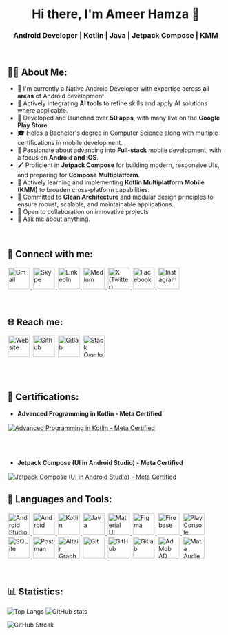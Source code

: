 <h1 align="center">Hi there, I'm Ameer Hamza 👋</h1>
<h3 align="center" >Android Developer | Kotlin | Java | Jetpack Compose | KMM </h3> 
<br />

## 🧑‍💻 About Me:
<p align="left" width="80%"> 
 
 - 📱 I'm currently a Native Android Developer with expertise across **all areas** of Android development.
 - 🤖 Actively integrating **AI tools** to refine skills and apply AI solutions where applicable.
 - 🚀 Developed and launched over **50 apps**, with many live on the **Google Play Store**.
 - 🎓 Holds a Bachelor's degree in Computer Science along with multiple certifications in mobile development.
 - 🌟 Passionate about advancing into **Full-stack** mobile development, with a focus on **Android and iOS**.
 - 🖌️ Proficient in **Jetpack Compose** for building modern, responsive UIs, and preparing for **Compose Multiplatform**.
 - 🔄 Actively learning and implementing **Kotlin Multiplatform Mobile (KMM)** to broaden cross-platform capabilities.
 - 🧩 Committed to **Clean Architecture** and modular design principles to ensure robust, scalable, and maintainable applications.
 - 🤝 Open to collaboration on innovative projects
 - 💬 Ask me about anything.
</p>

<br />

## 🔗 Connect with me:

<p>
 <a href="mailto:ameerhamzaprofessional@gmail.com" target="_blank"> 
 <img src="https://github.com/user-attachments/assets/94202365-3d4f-4da2-9c4c-996140ca5370" alt="Gmail" height="50" style="margin:2px"> </a>
 
  <a href="https://join.skype.com/invite/EJg9XPLttRSg" target="_blank"> 
 <img src="https://github.com/user-attachments/assets/949b4ec4-a859-4994-8545-2cf881a20b86" alt="Skype" height="50" style="margin:2px"> </a>
 
  <a href="https://www.linkedin.com/in/ameer-hamza-professional/" target="_blank"> 
  <img src="https://github.com/user-attachments/assets/a958810a-af2a-4bae-87e9-a2b2a469d428" alt="LinkedIn" height="50" style="margin:2px"> </a>
  
  <a href="https://medium.com/@ameerhamzaprofessional" target="_blank"> 
  <img src="https://github.com/user-attachments/assets/353b2ea9-295a-4a1d-b339-92974dccca7f" alt="Medium" height="50" style="margin:2px"> </a>
  
  <a href="https://x.com/AmeerHPro" target="_blank"> 
  <img src="https://github.com/user-attachments/assets/ba12dab6-ee10-4c8c-a8f4-d48f21cf0102" alt="X (Twitter)" height="50" style="margin:2px"> </a>
  
  <a href="https://www.facebook.com/beingameerhamzaofficial/" target="_blank"> 
  <img src="https://github.com/user-attachments/assets/3924e3df-ea8f-4a05-94e9-fc7fb145fa4d" alt="Facebook" height="50" style="margin:2px"> </a>
  
  <a href="https://www.instagram.com/beingameerhamzaofficial" target="_blank"> 
  <img src="https://github.com/user-attachments/assets/58be5762-0f2b-422d-94bc-a09ee76eb61e" alt="Instagram" height="50" style="margin:2px"> </a>
</p>

<br />

## 🌐 Reach me:

<p>
 <a href="https://sites.google.com/view/ameerhamza/" target="_blank"> 
 <img src="https://github.com/user-attachments/assets/71a5ccef-9838-457f-bd27-def75109f02d" alt="Website" height="50"  style="margin:2px"/></a>
 
 <a href="https://github.com/AmeerHamzaPro/" target="_blank">
 <img src="https://github.com/user-attachments/assets/8a982b0d-3eea-4047-82c5-8911cad07d05" alt="Github" height="50" style="margin:2px"/></a>
  
  <a href="https://gitlab.com/ameerhamzaprofessional" target="_blank"> 
  <img src="https://github.com/user-attachments/assets/c3fe09f0-85c6-4c8b-890d-b7c535a81010" alt="Gitlab" height="50"  style="margin:2px"/></a>
  
  <a href="https://stackoverflow.com/users/18735184/ameer-hamza" target="_blank"> 
  <img src="https://github.com/user-attachments/assets/09d8c3af-0cd5-4e75-bc89-555370301c82" alt="Stack Overlow" height="50"  style="margin:2px"/></a>
 
 [comment]: <> (<a href="https://www.fiverr.com/ameerhamzapro" target="_blank">)
 [comment]: <> (<img src="https://github.com/user-attachments/assets/6cbc2c52-0aa9-4b20-bc29-fdf0dfcc9084" alt="Fiverr" height="50"  style="margin:2px"/></a>)
 
 [comment]: <> (<a href="https://www.upwork.com/freelancers/ameerhamzapro" target="_blank">) 
 [comment]: <> (<img src="https://github.com/user-attachments/assets/86870051-ab02-45fc-a490-6ee51931bc35" alt="UpWork" height="50"  style="margin:2px"/></a>)
 
 [comment]: <> (<a href="https://www.freelancer.com/get/AmeerHamzaPro" target="_blank">) 
 [comment]: <> (<img src="https://github.com/user-attachments/assets/de6f65e8-0f9f-4096-b7a8-b1f369d59188" alt="Freelancer" height="50"  style="margin:2px"/></a>)
</p>
<br />

<br />

##  📜  Certifications:
 - **Advanced Programming in Kotlin - Meta Certified**
<a href="https://coursera.org/verify/T41SXZ27TSF0" target="_blank"> 
 <img src="https://github.com/user-attachments/assets/1e1fae03-16fe-4bb8-b354-eef74ee98e57" alt="Advanced Programming in Kotlin - Meta Certified"  style="margin:2px"/></a>

<br /><br />
 - **Jetpack Compose (UI in Android Studio) - Meta Certified**
<a href="https://coursera.org/verify/D6FUNY9VLBQ4" target="_blank"> 
 <img src="https://github.com/user-attachments/assets/5de8f6c8-a0b9-4905-91f0-89430cec1f93" alt="Jetpack Compose (UI in Android Studio) - Meta Certified"  style="margin:2px"/></a>


<br />


## 🧰 Languages and Tools:
<p>
 <a href="https://developer.android.com/studio" target="_blank"> 
 <img src="https://github.com/user-attachments/assets/f420ba59-0090-432b-a3da-f011c181efbc" alt="Android Studio" height="50" style="margin:2px"/>
 </a>
 
 <a href="https://www.android.com/" target="_blank"> 
 <img src="https://github.com/user-attachments/assets/02614b69-3340-45ac-a8ef-69967a5320fc" alt="Android" height="50" style="margin:2px"/>
 </a>
 
 <a href="https://kotlinlang.org/" target="_blank"> 
 <img src="https://github.com/user-attachments/assets/243cca5a-1a9a-4a11-a50b-74aafd86836d" alt="Kotlin" height="50" style="margin:2px"/>
 </a>
 
 <a href="https://www.java.com/en/" target="_blank"> 
 <img src="https://github.com/user-attachments/assets/a0bc95c2-5b3a-4425-9e91-7272656e314e" alt="Java" height="50" style="margin:2px"/>
 </a>
 
 <a href="https://material.io/" target="_blank"> 
 <img src="https://github.com/user-attachments/assets/38be5f29-62e3-47c6-8b6b-29cdc8623c67" alt="Material UI" height="50" style="margin:2px"/>
 </a>
 
 <a href="https://www.figma.com/" target="_blank"> 
 <img src="https://github.com/user-attachments/assets/b11ae9fb-49df-4177-bc19-927e2aa0a5bb" alt="Figma" height="50" style="margin:2px"/>
 </a>
 
 <a href="https://console.firebase.google.com/" target="_blank"> 
 <img src="https://github.com/user-attachments/assets/27f2cc8b-fae9-4232-b078-c4d89bcd93e3" alt="Firebase" height="50" style="margin:2px"/>
 </a>
 
 <a href="https://play.google.com/console" target="_blank"> 
 <img src="https://github.com/user-attachments/assets/9c840860-507e-41b3-8be6-9bc5d22254b6" alt="Play Console" height="50" style="margin:2px"/>
 </a>
 
 <a href="https://www.sqlite.org/" target="_blank"> 
 <img src="https://github.com/user-attachments/assets/00e487c7-8303-44ea-9187-1ed9f930c971" alt="SQLite" height="50" style="margin:2px"/>
  </a>
 
 <a href="https://www.postman.com/" target="_blank"> 
 <img src="https://github.com/user-attachments/assets/366ba792-0878-4217-8a76-73e21a230484" alt="Postman" height="50" style="margin:2px"/>
 </a>
 
 <a href="https://altair.com/" target="_blank"> 
 <img src="https://github.com/user-attachments/assets/4aa8fa88-de69-4be8-8487-23f3dbfc69fb" alt="Altair GraphQL Client" height="50" style="margin:2px"/>
 </a>
 
  <a href="https://git-scm.com/" target="_blank"> 
 <img src="https://github.com/user-attachments/assets/5c5f8c45-ce7b-4a45-b53f-6b4c6a382cb0" alt="Git" height="50" style="margin:2px"/>
 </a>
 
 <a href="https://github.com/" target="_blank"> 
 <img src="https://github.com/user-attachments/assets/8c3a6ff8-f8eb-4a35-8bbe-a4646a544196" alt="GitHub" height="50" style="margin:2px"/>
 </a>
 
  <a href="https://gitlab.com/" target="_blank"> 
 <img src="https://github.com/user-attachments/assets/19fa997a-a9e5-4c5f-b427-488621607be5" alt="Gitlab" height="50" style="margin:2px"/>
 </a>
 
 <a href="https://admob.google.com/home/" target="_blank"> 
 <img src="https://github.com/user-attachments/assets/c7f6ba8d-59da-4255-9ab3-6502df7622c3" alt="AdMob AD Network" height="50" style="margin:2px"/>
 </a>
 
 <a href="https://www.facebook.com/audiencenetwork/" target="_blank"> 
 <img src="https://github.com/user-attachments/assets/72f3ed1c-99e1-493e-97c1-f09936243dfa" alt="Mata Audience Network" height="50" style="margin:2px"/>
 </a>
</p>


<br />

## 📊 Statistics:
 <p align="center">

  ![Top Langs](https://github-readme-stats.vercel.app/api/top-langs/?username=ameerhamzapro\&layout=compact)
  ![GitHub stats](https://github-readme-stats.vercel.app/api?username=ameerhamzapro\&show_icons=true\&theme=radical)
  
  ![GitHub Streak](https://streak-stats.demolab.com/?user=ameerhamzapro&theme=radical)
</p>
